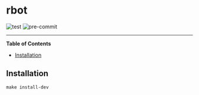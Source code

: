 # rbot

![test](https://github.com/eduzen/bot/actions/workflows/test.yml/badge.svg)
![pre-commit](https://img.shields.io/badge/pre--commit-enabled-brightgreen?logo=pre-commit&logoColor=white)

-----

**Table of Contents**

- [Installation](#installation)

## Installation

```console
make install-dev
```
